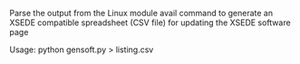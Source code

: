 Parse the output from the Linux module avail command to generate an XSEDE compatible spreadsheet (CSV file) for updating the XSEDE software page

Usage: python gensoft.py > listing.csv
